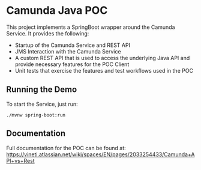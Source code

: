 # Camunda Java POC
This project implements a SpringBoot wrapper around the Camunda Service. It provides the following:
- Startup of the Camunda Service and REST API
- JMS Interaction with the Camunda Service
- A custom REST API that is used to access the underlying Java API and provide necessary features for the POC Client
- Unit tests that exercise the features and test workflows used in the POC

## Running the Demo
To start the Service, just run:

`./mvnw spring-boot:run`

## Documentation
Full documentation for the POC can be found at: https://vineti.atlassian.net/wiki/spaces/EN/pages/2033254433/Camunda+API+vs+Rest